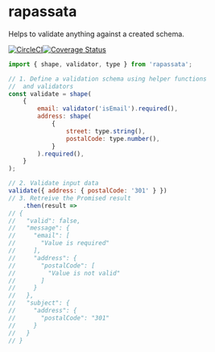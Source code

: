 # rapassata

Helps to validate anything against a created schema.

[![CircleCI](https://circleci.com/gh/smoliji/rapassata/tree/master.svg?style=shield)](https://circleci.com/gh/smoliji/rapassata/tree/master)[![Coverage Status](https://coveralls.io/repos/github/smoliji/rapassata/badge.svg?branch=master)](https://coveralls.io/github/smoliji/rapassata?branch=master)

```js
import { shape, validator, type } from 'rapassata';

// 1. Define a validation schema using helper functions
//  and validators
const validate = shape(
    {
        email: validator('isEmail').required(),
        address: shape(
            {
                street: type.string(),
                postalCode: type.number(),
            }
        ).required(),
    }
);

// 2. Validate input data
validate({ address: { postalCode: '301' } })
// 3. Retreive the Promised result
    .then(result =>
// {
//   "valid": false,
//   "message": {
//     "email": [
//       "Value is required"
//     ],
//     "address": {
//       "postalCode": [
//         "Value is not valid"
//       ]
//     }
//   },
//   "subject": {
//     "address": {
//       "postalCode": "301"
//     }
//   }
// }
```